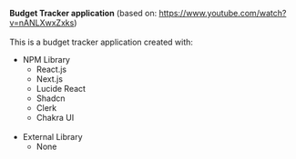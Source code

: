 **Budget Tracker application** (based on: https://www.youtube.com/watch?v=nANLXwxZxks)
<br /><br />
This is a budget tracker application created with:
<ul>
  <li>NPM Library
    <ul>
      <li>React.js</li>
      <li>Next.js</li>
      <li>Lucide React</li>
      <li>Shadcn</li>
      <li>Clerk</li>
      <li>Chakra UI</li>
    </ul>
  </li>
  <br />
  <li>External Library
    <ul>
      <li>None</li>
    </ul>
  </li>
</ul>
